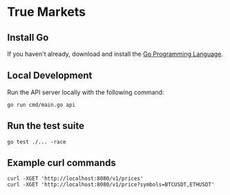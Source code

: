 # True Markets

## Install Go
If you haven't already, download and install the [Go Programming Language](https://go.dev/).

## Local Development
Run the API server locally with the following command:
```shell
go run cmd/main.go api
```

## Run the test suite
```shell
go test ./... -race
```

## Example curl commands
```shell
curl -XGET 'http://localhost:8080/v1/prices'
curl -XGET 'http://localhost:8080/v1/price?symbols=BTCUSDT,ETHUSDT'
```